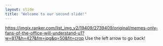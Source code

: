 ```yaml
---
layout: slide
title: "Welcome to our second slide!"
---
```

https://imgix.ranker.com/list_img_v2/19409/2739409/original/memes-only-fans-of-the-office-will-understand-u1?w=817&h=427&fm=jpg&q=50&fit=crop
Use the left arrow to go back!
